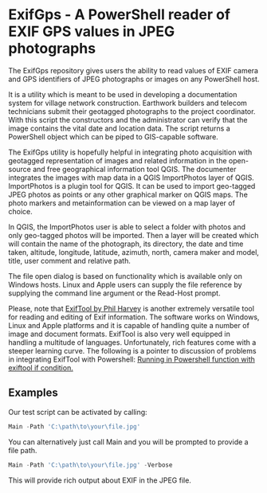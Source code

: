 # ExifGps - A PowerShell reader of EXIF GPS values in JPEG photographs

The ExifGps repository gives users the ability to read values of EXIF camera and GPS identifiers of JPEG photographs or images on any PowerShell host.

It is a utility which is meant to be used in developing a documentation system for village network construction. Earthwork builders and telecom technicians submit their geotagged photographs to the project coordinator. With this script the constructors and the administrator can verify that the image contains the vital date and location data. The script returns a PowerShell object which can be piped to GIS-capable software.

The ExifGps utility is hopefully helpful in integrating photo acquisition with geotagged representation of images and related information in the open-source and free geographical information tool QGIS. The documenter integrates the images with map data in a QGIS ImportPhotos layer of QGIS. ImportPhotos is a plugin tool for QGIS. It can be used to import geo-tagged JPEG photos as points or any other graphical marker on QGIS maps. The photo markers and metainformation can be viewed on a map layer of choice.

In QGIS, the ImportPhotos user is able to select a folder with photos and only geo-tagged photos will be imported. Then a layer will be created which will contain the name of the photograph, its directory, the date and time taken, altitude, longitude, latitude, azimuth, north, camera maker and model, title, user comment and relative path.

The file open dialog is based on functionality which is available only on Windows hosts. Linux and Apple
users can supply the file reference by supplying the command line argument or the Read-Host prompt.

Please, note that [ExifTool by Phil Harvey](https://exiftool.org/) is another extremely versatile tool for reading and editing of Exif information. The software works on Windows, Linux and Apple platforms and it is capable of handling quite a number of image and document formats. ExifTool is also very well equipped in handling a multitude of languages. Unfortunately, rich features come with a steeper learning curve. The following is a pointer to discussion of problems in integrating ExifTool with Powershell: [Running in Powershell function with exiftool if condition.](https://exiftool.org/forum/index.php?topic=15143.0)

## Examples

Our test script can be activated by calling:

```powershell
Main -Path 'C:\path\to\your\file.jpg'
```

You can alternatively just call Main and you will be prompted to provide a file path.

```powershell
Main -Path 'C:\path\to\your\file.jpg' -Verbose
```

This will provide rich output about EXIF in the JPEG file.
